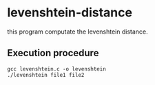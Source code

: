 # levenshtein-distance
this program computate the levenshtein distance.

## Execution procedure
    gcc levenshtein.c -o levenshtein  
    ./levenshtein file1 file2 
